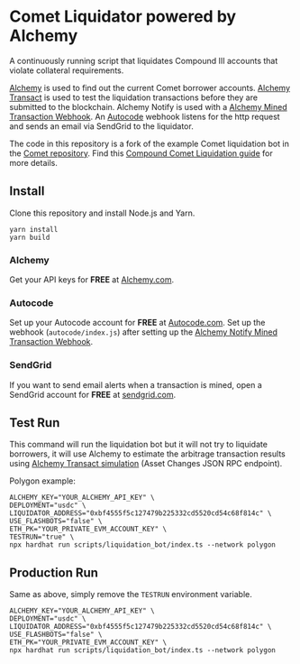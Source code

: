 # Comet Liquidator powered by Alchemy

A continuously running script that liquidates Compound III accounts that violate collateral requirements.

[Alchemy](https://alchemy.com/?source=compound-comet-liquidator-github) is used to find out the current Comet borrower accounts. [Alchemy Transact](https://docs.alchemy.com/reference/transact-api-quickstart?source=compound-comet-liquidator-github) is used to test the liquidation transactions before they are submitted to the blockchain. Alchemy Notify is used with a [Alchemy Mined Transaction Webhook](https://docs.alchemy.com/reference/mined-transaction-webhook?source=compound-comet-liquidator-github). An [Autocode](https://autocode.com/?source=compound-comet-liquidator-github) webhook listens for the http request and sends an email via SendGrid to the liquidator.

The code in this repository is a fork of the example Comet liquidation bot in the [Comet repository](https://github.com/compound-finance/comet). Find this [Compound Comet Liquidation guide](https://www.comp.xyz/t/the-compound-iii-liquidation-guide/3452) for more details.

## Install

Clone this repository and install Node.js and Yarn.

```
yarn install
yarn build
```

### Alchemy

Get your API keys for **FREE** at [Alchemy.com](https://alchemy.com/?source=compound-comet-liquidator-github).

### Autocode

Set up your Autocode account for **FREE** at [Autocode.com]((https://autocode.com/?source=compound-comet-liquidator-github)). Set up the webhook (`autocode/index.js`) after setting up the [Alchemy Notify Mined Transaction Webhook](https://docs.alchemy.com/reference/mined-transaction-webhook?source=compound-comet-liquidator-github).

### SendGrid

If you want to send email alerts when a transaction is mined, open a SendGrid account for **FREE** at [sendgrid.com](https://sendgrid.com/).

## Test Run

This command will run the liquidation bot but it will not try to liquidate borrowers, it will use Alchemy to estimate the arbitrage transaction results using [Alchemy Transact simulation](https://docs.alchemy.com/reference/simulation-asset-changes) (Asset Changes JSON RPC endpoint).

Polygon example:

```
ALCHEMY_KEY="YOUR_ALCHEMY_API_KEY" \
DEPLOYMENT="usdc" \
LIQUIDATOR_ADDRESS="0xbf4555f5c127479b225332cd5520cd54c68f814c" \
USE_FLASHBOTS="false" \
ETH_PK="YOUR_PRIVATE_EVM_ACCOUNT_KEY" \
TESTRUN="true" \
npx hardhat run scripts/liquidation_bot/index.ts --network polygon
```

## Production Run

Same as above, simply remove the `TESTRUN` environment variable.

```
ALCHEMY_KEY="YOUR_ALCHEMY_API_KEY" \
DEPLOYMENT="usdc" \
LIQUIDATOR_ADDRESS="0xbf4555f5c127479b225332cd5520cd54c68f814c" \
USE_FLASHBOTS="false" \
ETH_PK="YOUR_PRIVATE_EVM_ACCOUNT_KEY" \
npx hardhat run scripts/liquidation_bot/index.ts --network polygon
```
